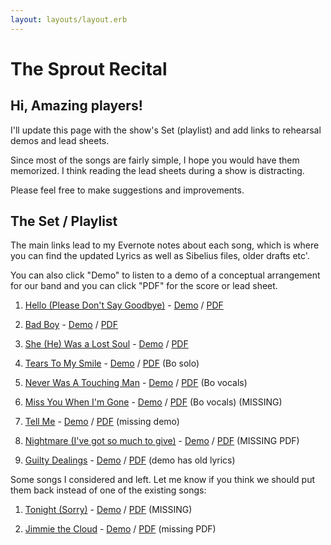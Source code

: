 ```yaml
---
layout: layouts/layout.erb
---
```

# The Sprout Recital

## Hi, Amazing players!

I'll update this page with the show's Set (playlist) and add links to rehearsal demos and lead sheets.

Since most of the songs are fairly simple, I hope you would have them memorized. I think reading the lead sheets during a show is distracting.

Please feel free to make suggestions and improvements.

## The Set / Playlist

The main links lead to my Evernote notes about each song, which is where you can find the updated Lyrics as well as Sibelius files, older drafts etc'.

You can also click "Demo" to listen to a demo of a conceptual arrangement for our band and you can click "PDF" for the score or lead sheet.

1. [Hello (Please Don't Say Goodbye)](https://www.evernote.com/l/AMdckF7s04BCR5HT-wpKlVqQXbURhvRPoTs) - <a href='media/hello.m4a' onclick='player.next();player.set_sources("media/hello.m4a");player.play();return false;'>Demo</a> / [PDF](media/hello.pdf)

1. [Bad Boy](https://www.evernote.com/l/AMc-dimL6UtAf7RrZlyy6_qQ2FvXQnDDwXw) - <a href='media/bad_boy.m4a' onclick='player.next();player.set_sources("media/bad_boy.m4a");player.play();return false;'>Demo</a> / [PDF](media/bad_boy.pdf)

1. [She (He) Was a Lost Soul](https://www.evernote.com/shard/s199/nl/2147483647/235bf246-5c07-4eb0-8f4f-7b557e43ffcf/) -  <a href='media/lost_soul.m4a' onclick='player.next();player.set_sources("media/lost_soul.m4a");player.play();return false;'>Demo</a> / [PDF](media/lost_soul.pdf)

1. [Tears To My Smile](https://www.evernote.com/l/AMeV5kSt0BJEJo586yfT8CJxkt6KSNjtXPg) -  <a href='media/tears2smile.m4a' onclick='player.next();player.set_sources("media/tears2smile.m4a");player.play();return false;'>Demo</a> / [PDF](media/tears2smile.pdf) (Bo solo)

1. [Never Was A Touching Man](https://www.evernote.com/l/AMf5sGF3qUVGF5gRvM0w9wpsab2EC3VHsdQ) -  <a href='media/never_was.m4a' onclick='player.next();player.set_sources("media/never_was.m4a");player.play();return false;'>Demo</a> / [PDF](media/never_was.pdf) (Bo vocals)

1. [Miss You When I'm Gone](https://www.evernote.com/l/AMfdgKRYIfhNvZ4WXa3jhH-EgY5Mog89dLI) -  <a href='media/miss_you_when.m4a' onclick='player.next();player.set_sources("media/miss_you_when.m4a");player.play();return false;'>Demo</a> / [PDF](media/miss_you_when.pdf) (Bo vocals) (MISSING)

1. [Tell Me](https://www.evernote.com/l/AMfpDbGCfJpJ3asf1hE817x4yC9VOOf-wqc) -  <a href='media/tell_me.m4a' onclick='player.next();player.set_sources("media/tell_me.m4a");player.play();return false;'>Demo</a> / [PDF](media/tell_me.pdf) (missing demo)

1. [Nightmare (I've got so much to give)](https://www.evernote.com/l/AMfVsH1UqfxH1ZoDOAb4rZuY3JbC1V-Z-6Y) -  <a href='media/nightmare.m4a' onclick='player.next();player.set_sources("media/nightmare.m4a");player.play();return false;'>Demo</a> / [PDF](media/nightmare.pdf) (MISSING PDF)

1. [Guilty Dealings](https://www.evernote.com/l/AMe3FO8InhVOX6b7qkNlzlon9iSqEOhMPCQ) -  <a href='media/guilty_dealings.m4a' onclick='player.next();player.set_sources("media/guilty_dealings.m4a");player.play();return false;'>Demo</a> / [PDF](media/guilty_dealings.pdf) (demo has old lyrics)


Some songs I considered and left. Let me know if you think we should put them back instead of one of the existing songs:

1. [Tonight (Sorry)](https://www.evernote.com/l/AMetRIfA2RVJVqiJeXoEws9ibIlQII6jCTM) -  <a href='media/tonight.m4a' onclick='player.next();player.set_sources("media/tonight.m4a");player.play();return false;'>Demo</a> / [PDF](media/tonight.pdf) (MISSING)

1. [Jimmie the Cloud](https://www.evernote.com/l/AMfl4lZ_rbRKlKhTbq-F2o829W56X7MDyyE) -  <a href='media/jimmie_the_cloud.m4a' onclick='player.next();player.set_sources("media/jimmie_the_cloud.m4a");player.play();return false;'>Demo</a> / [PDF]() (missing PDF)


<script type="text/javascript">
    var player = undefined;
    function play_file(e) {
        player.next();
        player.set_sources("media/" + e.target.attributes.data_name.textContent + ".m4a");
        player.play();
        return false;
    }

    function print_links() {
        var l = document.links;
        for (var i = l.length - 1; i >= 0; i--) {
            if(l[i].attributes.data_name) {
                l[i].onclick = play_file;
                l[i].href = "media/" + l[i].attributes.data_name.textContent + ".m4a";
                var pdf_link = document.createElement("a");
                pdf_link.appendChild(document.createTextNode("PDF"));
                pdf_link.href = "media/" + l[i].attributes.data_name.textContent + ".pdf";
                l[i].insertAdjacentElement('afterend', pdf_link);
                l[i].insertAdjacentText('afterend', " / ");
            }
        }
    }

    function init_player() {
        document.getElementById('player_container').className = "active";
        player = new BoPlayer('player'); // , 'content'
        player.autoplay = false;
        player.set_volume(1);
        player.next();
        player.enable_keyboard();
        player.on_play = (p) => {console.log("now playing" , p.player.currentSrc)};
        print_links();
    };
    addEventListener("load", init_player);


</script>
